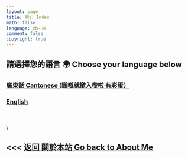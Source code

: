 ```yaml
---
layout: page
title: 索引 Index
math: false
language: zh-HK
comment: false
copyright: true
---
```


## 請選擇您的語言 🌍 Choose your language below
### [廣東話 Cantonese (識嘅就撳入嚟啦 有彩蛋）](https://lolicon.wtf/about/self_intro/cantonese)
### [English](https://lolicon.wtf/about/self_intro/en)
\
\
\
## <<< [返回 關於本站 Go back to About Me](https://lolicon.wtf/about)
